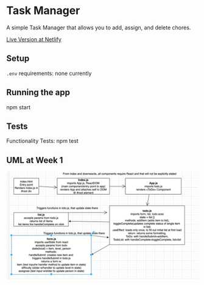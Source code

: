 # Task Manager

A simple Task Manager that allows you to add, assign, and delete chores.

[Live Version at Netlify](https://taskmanager-at.netlify.app/)

## Setup

`.env` requirements: none currently

## Running the app
npm start

## Tests
Functionality Tests: npm test

## UML at Week 1
![UML at Week 1 Functionality](./assets/todo-week1.png)
